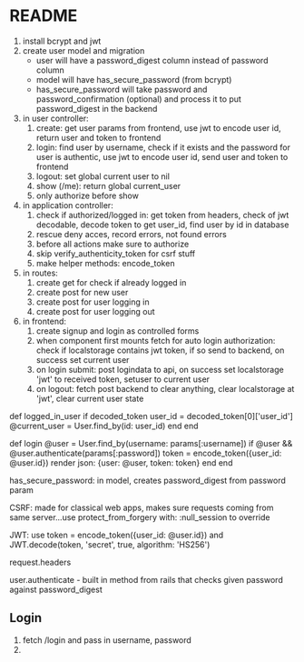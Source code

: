 # README

1. install bcrypt and jwt 
2. create user model and migration
    - user will have a password_digest column instead of password column 
    - model will have has_secure_password (from bcrypt)
    - has_secure_password will take password and password_confirmation (optional) and process it to put password_digest in the backend
3. in user controller:
    1. create: get user params from frontend, use jwt to encode user id, return user and token to frontend
    2. login: find user by username, check if it exists and the password for user is authentic, use jwt to encode user id, send user and token to frontend
    3. logout: set global current user to nil
    4. show (/me): return global current_user
    5. only authorize before show
4. in application controller:
    1. check if authorized/logged in: get token from headers, check of jwt decodable, decode token to get user_id, find user by id in database
    2. rescue deny acces, record errors, not found errors 
    3. before all actions make sure to authorize
    4. skip verify_authenticity_token for csrf stuff
    5. make helper methods: encode_token
5. in routes:
    1. create get for check if already logged in
    2. create post for new user
    3. create post for user logging in
    4. create post for user logging out
6. in frontend:
    1. create signup and login as controlled forms
    2. when component first mounts fetch for auto login authorization: check if localstorage contains jwt token, if so send to backend, on success set current user
    3. on login submit: post logindata to api, on success set localstorage 'jwt' to received token, setuser to current user
    4. on logout: fetch post backend to clear anything, clear localstorage at 'jwt', clear current user state

 def logged_in_user
    if decoded_token 
        user_id = decoded_token[0]['user_id']
        @current_user = User.find_by(id: user_id)
    end 
end

def login 
        @user = User.find_by(username: params[:username])
        if @user && @user.authenticate(params[:password])
            token = encode_token({user_id: @user.id})
            render json: {user: @user, token: token}
        end 
    end 



has_secure_password: in model, creates password_digest from password param

CSRF: made for classical web apps, makes sure requests coming from same server...use
protect_from_forgery with: :null_session
to override

JWT: use token = encode_token({user_id: @user.id}) and JWT.decode(token, 'secret', true, algorithm: 'HS256')

request.headers

user.authenticate - built in method from rails that checks given password against password_digest



## Login
1. fetch /login and pass in username, password
2. 
